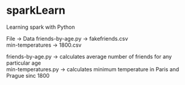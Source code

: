 # sparkLearn
Learning spark with Python

File -> Data
friends-by-age.py -> fakefriends.csv  
min-temperatures -> 1800.csv


friends-by-age.py -> calculates average number of friends for any particular age  
min-temperatures.py -> calculates minimum temperature in Paris and Prague sinc 1800
